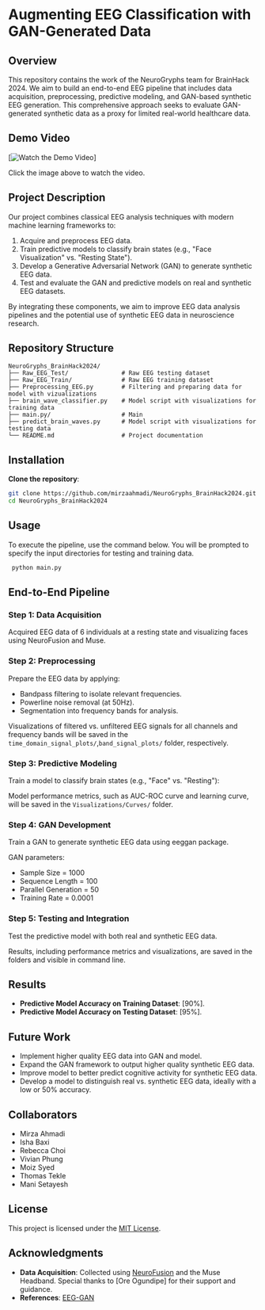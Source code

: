 # Augmenting EEG Classification with GAN-Generated Data

## Overview
This repository contains the work of the NeuroGryphs team for BrainHack 2024.
We aim to build an end-to-end EEG pipeline that includes data acquisition, preprocessing, predictive modeling, and GAN-based synthetic EEG generation. This comprehensive approach seeks to evaluate GAN-generated synthetic data as a proxy for limited real-world healthcare data.

## Demo Video

[![Watch the Demo Video](https://www.youtube.com/watch?v=d2m1RBaY948&t=104s)]

Click the image above to watch the video.

## Project Description
Our project combines classical EEG analysis techniques with modern machine learning frameworks to:
1. Acquire and preprocess EEG data.
2. Train predictive models to classify brain states (e.g., "Face Visualization" vs. "Resting State").
3. Develop a Generative Adversarial Network (GAN) to generate synthetic EEG data.
4. Test and evaluate the GAN and predictive models on real and synthetic EEG datasets.

By integrating these components, we aim to improve EEG data analysis pipelines and the potential use of synthetic EEG data in neuroscience research.

## Repository Structure
```
NeuroGryphs_BrainHack2024/
├── Raw_EEG_Test/               # Raw EEG testing dataset
├── Raw_EEG_Train/              # Raw EEG training dataset
├── Preprocessing_EEG.py        # Filtering and preparing data for model with vizualizations
├── brain_wave_classifier.py    # Model script with visualizations for training data
├── main.py/                    # Main 
├── predict_brain_waves.py      # Model script with visualizations for testing data
└── README.md                   # Project documentation
```

## Installation

**Clone the repository**:
   ```bash
   git clone https://github.com/mirzaahmadi/NeuroGryphs_BrainHack2024.git
   cd NeuroGryphs_BrainHack2024
   ```
## Usage 
To execute the pipeline, use the command below. You will be prompted to specify the input directories for testing and training data.

 ```bash
  python main.py
```

## End-to-End Pipeline

### Step 1: Data Acquisition
Acquired EEG data of 6 individuals at a resting state and visualizing faces using NeuroFusion and Muse. 

### Step 2: Preprocessing
Prepare the EEG data by applying:
- Bandpass filtering to isolate relevant frequencies.
- Powerline noise removal (at 50Hz). 
- Segmentation into frequency bands for analysis.

Visualizations of filtered vs. unfiltered EEG signals for all channels and frequency bands will be saved in the `time_domain_signal_plots/`,`band_signal_plots/` folder, respectively.

### Step 3: Predictive Modeling
Train a model to classify brain states (e.g., "Face" vs. "Resting"):

Model performance metrics, such as AUC-ROC curve and learning curve, will be saved in the `Visualizations/Curves/` folder.

### Step 4: GAN Development
Train a GAN to generate synthetic EEG data using eeggan package. 

GAN parameters: 
- Sample Size = 1000
- Sequence Length = 100
- Parallel Generation = 50
- Training Rate = 0.0001

### Step 5: Testing and Integration
Test the predictive model with both real and synthetic EEG data. 

Results, including performance metrics and visualizations, are saved in the folders and visible in command line. 

## Results
- **Predictive Model Accuracy on Training Dataset**: [90%].
- **Predictive Model Accuracy on Testing Dataset**: [95%].

## Future Work
- Implement higher quality EEG data into GAN and model. 
- Expand the GAN framework to output higher quality synthetic EEG data. 
- Improve model to better predict cognitive activity for synthetic EEG data.
- Develop a model to distinguish real vs. synthetic EEG data, ideally with a low or 50% accuracy. 

## Collaborators 
- Mirza Ahmadi
- Isha Baxi
- Rebecca Choi
- Vivian Phung
- Moiz Syed
- Thomas Tekle
- Mani Setayesh

## License
This project is licensed under the [MIT License](LICENSE).

## Acknowledgments
- **Data Acquisition**: Collected using [NeuroFusion](https://usefusion.ai/research) and the Muse Headband. Special thanks to [Ore Ogundipe] for their support and guidance.
- **References**: [EEG-GAN](https://autoresearch.github.io/EEG-GAN/)
